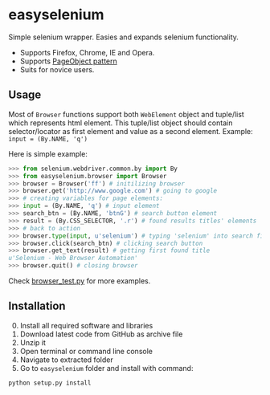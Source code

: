 easyselenium
============
Simple selenium wrapper. Easies and expands selenium functionality.
* Supports Firefox, Chrome, IE and Opera.
* Supports [PageObject pattern](https://code.google.com/p/selenium/wiki/PageObjects)
* Suits for novice users.

Usage
-----
Most of `Browser` functions support both `WebElement` object and tuple/list which represents html element. This tuple/list object should contain selector/locator as first element and value as a second element. Example: `input = (By.NAME, 'q')`

Here is simple example: 
```python
>>> from selenium.webdriver.common.by import By
>>> from easyselenium.browser import Browser
>>> browser = Browser('ff') # initilizing browser
>>> browser.get('http://www.google.com') # going to google
>>> # creating variables for page elements:
>>> input = (By.NAME, 'q') # input element
>>> search_btn = (By.NAME, 'btnG') # search button element
>>> result = (By.CSS_SELECTOR, '.r') # found results titles' elements
>>> # back to action
>>> browser.type(input, u'selenium') # typing 'selenium' into search field
>>> browser.click(search_btn) # clicking search button
>>> browser.get_text(result) # getting first found title
u'Selenium - Web Browser Automation'
>>> browser.quit() # closing browser
```

Check [browser_test.py](/easyselenium/browser_test.py) for more examples.

Installation
------------
0. Install all required software and libraries
1. Download latest code from GitHub as archive file
2. Unzip it
3. Open terminal or command line console
4. Navigate to extracted folder
5. Go to `easyselenium` folder and install with command:
```shell
python setup.py install
```
